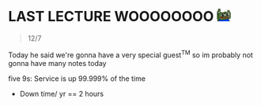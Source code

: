 # LAST LECTURE WOOOOOOOO ![Alt text](img/Lecture26/HYPERS.png) 

> 12/7

Today he said we're gonna have a very special guest<sup>TM</sup> so im probably not gonna have many notes today  

five 9s: Service is up 99.999% of the time
* Down time/ yr == 2 hours  

